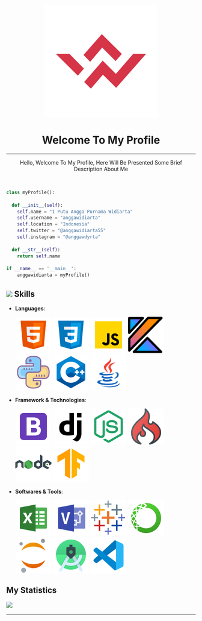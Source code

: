 <p>
<div align="center">
  <img src="assets/Main-Logo.svg" width="300" height="300">
</div>
</p>
<h1 align="center">
  <b>Welcome To My Profile</b>
</h1>

---

<p align="center">Hello, Welcome To My Profile, Here Will Be Presented Some Brief Description About Me</p>
<br>

```python
class myProfile():

  def __init__(self):
    self.name = "I Putu Angga Purnama Widiarta"
    self.username = "anggawidiarta"
    self.location = "Indonesia"
    self.twitter = "@anggawidiarta55"
    self.instagram = "@anggawdyrta"

  def __str__(self):
    return self.name

if __name__ == '__main__':
    anggawidiarta = myProfile()
```

## <img src="https://media2.giphy.com/media/QssGEmpkyEOhBCb7e1/giphy.gif?cid=ecf05e47a0n3gi1bfqntqmob8g9aid1oyj2wr3ds3mg700bl&rid=giphy.gif" width ="25"><b> Skills</b>

<p align="center">

- **Languages**:

  <img src="assets/icons8-html-5.svg">
  <img src="assets/icons8-css3.svg">
  <img src="assets/icons8-javascript.svg">
  <img src="assets/icons8-kotlin-a-cross-platform,-statically-typed,-general-purpose-programming-language-with-type-inference.svg">
  <img src="assets/icons8-python.svg">
  <img src="assets/icons8-c++.svg">
  <img src="assets/icons8-java.svg">

- **Framework & Technologies**:

  <img src="assets/icons8-bootstrap.svg">
  <img src="assets/icons8-django.svg">
  <img src="assets/icons8-node-js.svg">
  <img src="assets/icons8-codeigniter.svg">
  <img src="assets/icons8-nodejs.svg">
  <img src="assets/icons8-tensorflow.svg">

- **Softwares & Tools**:

  <img src="assets/icons8-microsoft-excel.svg">
  <img src="assets/icons8-microsoft-visio.svg">
  <img src="assets/icons8-tableau-software.svg">
  <img src="assets/icons8-anaconda.svg">
  <img src="assets/icons8-jupyter.svg">
  <img src="assets/icons8-android-studio.svg">
  <img src="assets/icons8-visual-studio-code-2019.svg">

## My **Statistics**

<p align="left">
  <a href="https://github.com/anggawidiarta">
  <img src="https://github-readme-stats.vercel.app/api?username=anggawidiarta&show_icons=true&theme=gruvbox&hide_border=true" />
  </a>
</p>

---
